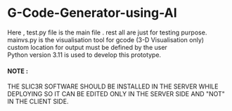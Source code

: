 # G-Code-Generator-using-AI

Here , test.py file is the main file . rest all are just for testing purpose.  
mainvs.py is the visualisation tool for gcode (3-D Visualisation only)   
custom location for output must be defined by the user   
Python version 3.11 is used to develop this prototype.

#### NOTE :

THE SLIC3R SOFTWARE SHOULD BE INSTALLED IN THE SERVER WHILE DEPLOYING SO IT CAN BE EDITED ONLY IN THE SERVER SIDE AND "NOT" IN THE CLIENT SIDE.
